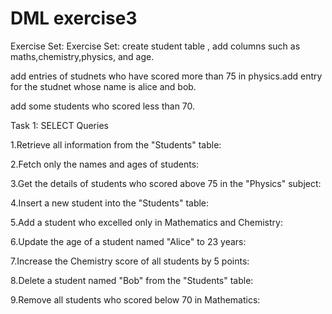 # DML exercise3
Exercise Set:
Exercise Set:
create student table , add columns such as maths,chemistry,physics, and age.

add entries of studnets who have scored more than 75 in physics.add entry for the studnet whose name is alice and bob.

add some students who scored less than 70.

Task 1: SELECT Queries

1.Retrieve all information from the "Students" table:

2.Fetch only the names and ages of students:

3.Get the details of students who scored above 75 in the "Physics" subject:

4.Insert a new student into the "Students" table:

5.Add a student who excelled only in Mathematics and Chemistry:

6.Update the age of a student named "Alice" to 23 years:

7.Increase the Chemistry score of all students by 5 points:

8.Delete a student named "Bob" from the "Students" table:

9.Remove all students who scored below 70 in Mathematics:
